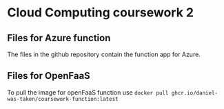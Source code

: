 # Cloud Computing coursework 2

## Files for Azure function
The files in the github repository contain the function app for Azure.

## Files for OpenFaaS
To pull the image for openFaaS function use `docker pull ghcr.io/daniel-was-taken/coursework-function:latest`

